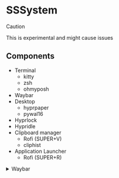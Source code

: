 # SSSystem

> [!CAUTION]
> 
> This is experimental and might cause issues

## Components

- Terminal
    - kitty
    - zsh
    - ohmyposh
- Waybar
- Desktop
    - hyprpaper
    - pywal16
- Hyprlock
- Hypridle
- Clipboard manager
    - Rofi (SUPER+V)
    - cliphist
- Application Launcher
    - Rofi (SUPER+R)

<details>
    <summary>Waybar</summary>

</details>